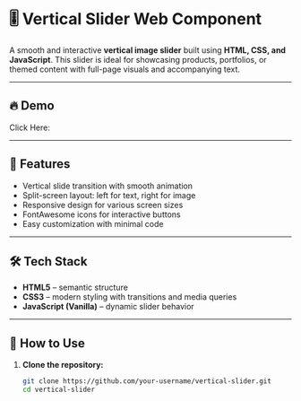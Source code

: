 # 🎚️ Vertical Slider Web Component

A smooth and interactive **vertical image slider** built using **HTML, CSS, and JavaScript**. This slider is ideal for showcasing products, portfolios, or themed content with full-page visuals and accompanying text.

---

## 🔥 Demo
Click Here: 

---

## 📌 Features

- Vertical slide transition with smooth animation
- Split-screen layout: left for text, right for image
- Responsive design for various screen sizes
- FontAwesome icons for interactive buttons
- Easy customization with minimal code

---

## 🛠️ Tech Stack

- **HTML5** – semantic structure
- **CSS3** – modern styling with transitions and media queries
- **JavaScript (Vanilla)** – dynamic slider behavior


---

## 🚀 How to Use

1. **Clone the repository:**
   ```bash
   git clone https://github.com/your-username/vertical-slider.git
   cd vertical-slider
